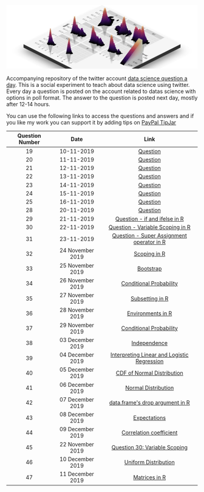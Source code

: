 ![](logo.png)

Accompanying repository of the twitter account [data science question a day](https://twitter.com/data_question). This is a social experiment to teach about data science using twitter. Every day a question is posted on the account related to datas science with options in poll format. The answer to the question is posted next day, mostly after 12-14 hours.

You can use the following links to access the questions and answers and if you like my work you can support it by adding tips on <a href='https://www.paypal.me/mohit2013'>PayPal TipJar</a>

| Question Number | Date | Link |
| :---: | :---: | :---: |
| 19 | 10-11-2019 | [Question](https://mohit2152sharma.github.io/Data-Science-Question-A-Day/questions/10112019_19_R/10112019_19_R.html) |
| 20 | 11-11-2019 | [Question](https://mohit2152sharma.github.io/Data-Science-Question-A-Day/questions/11112019_20_DS/11112019_20_DS.html) |
| 21 | 12-11-2019 | [Question](https://mohit2152sharma.github.io/Data-Science-Question-A-Day/questions/12112019_21_DS/12112019_21_DS.html) |
| 22 | 13-11-2019 | [Question](https://mohit2152sharma.github.io/Data-Science-Question-A-Day/questions/13112019_22_R/13112019_22_R.html) |
| 23 | 14-11-2019 | [Question](https://mohit2152sharma.github.io/Data-Science-Question-A-Day/questions/14112019_23_DS/14112019_23_DS.html) |
| 24 | 15-11-2019 | [Question](https://mohit2152sharma.github.io/Data-Science-Question-A-Day/questions/15112019_24_R/15112019_24_R.html) |
| 25 | 16-11-2019 | [Question](https://mohit2152sharma.github.io/Data-Science-Question-A-Day/questions/16112019_25_R/16112019_25_R.html) |
| 28 | 20-11-2019 | [Question](https://mohit2152sharma.github.io/Data-Science-Question-A-Day/questions/20112019_28_R/20112019_28_R.html) |
| 29 | 21-11-2019 | [Question - if and ifelse in R](https://mohit2152sharma.github.io/Data-Science-Question-A-Day/questions/21112019_29_R/21112019_29_R.html) |
| 30 | 22-11-2019 | [Question - Variable Scoping in R](https://mohit2152sharma.github.io/Data-Science-Question-A-Day/questions/22112019_29_R/22112019_30_R.html) |
| 31 | 23-11-2019 | [Question - Super Assignment operator in R](https://mohit2152sharma.github.io/Data-Science-Question-A-Day/questions/23112019_31_R/23112019_31_R.html) |
| 32 | 24 November 2019 | [Scoping in R](https://mohit2152sharma.github.io/Data-Science-Question-A-Day/questions/24112019_R/24112019_R.html) |
| 33 | 25 November 2019 | [Bootstrap](https://mohit2152sharma.github.io/Data-Science-Question-A-Day/questions/25112019_DS/25112019_DS.html) |
| 34 | 26 November 2019 | [Conditional Probability](https://mohit2152sharma.github.io/Data-Science-Question-A-Day/questions/26112019_DS/26112019_DS.html) |
| 35 | 27 November 2019 | [Subsetting in R](https://mohit2152sharma.github.io/Data-Science-Question-A-Day/questions/27112019_R/27112019_R.html) |
| 36 | 28 November 2019 | [Environments in R](https://mohit2152sharma.github.io/Data-Science-Question-A-Day/questions/28112019_R/28112019_R.html) |
| 37 | 29 November 2019 | [Conditional Probability](https://mohit2152sharma.github.io/Data-Science-Question-A-Day/questions/29112019_DS/29112019_DS.html) |
| 38 | 03 December 2019 | [Independence](https://mohit2152sharma.github.io/Data-Science-Question-A-Day/questions/03122019_DS/03122019_DS.html) |
| 39 | 04 December 2019 | [Interpreting Linear and Logistic Regression](https://mohit2152sharma.github.io/Data-Science-Question-A-Day/questions/04122019_DS/04122019_DS.html) |
| 40 | 05 December 2019 | [CDF of Normal Distribution](https://mohit2152sharma.github.io/Data-Science-Question-A-Day/questions/05122019_DS/05122019_DS.html) |
| 41 | 06 December 2019 | [Normal Distribution](https://mohit2152sharma.github.io/Data-Science-Question-A-Day/questions/06122019_DS/06122019_DS.html) |
| 42 | 07 December 2019 | [data.frame's drop argument in R](https://mohit2152sharma.github.io/Data-Science-Question-A-Day/questions/07122019_R/07122019_R.html) |
| 43 | 08 December 2019 | [Expectations](https://mohit2152sharma.github.io/Data-Science-Question-A-Day/questions/08122019_DS/08122019_DS.html) |
| 44 | 09 December 2019 | [Correlation coefficient](https://mohit2152sharma.github.io/Data-Science-Question-A-Day/questions/09122019_DS/09122019_DS.html) |
| 45 | 22 November 2019 | [Question 30: Variable Scoping](https://mohit2152sharma.github.io/Data-Science-Question-A-Day/questions/22112019_30_R/22112019_30_R.html) |
| 46 | 10 December 2019 | [Uniform Distribution](https://mohit2152sharma.github.io/Data-Science-Question-A-Day/questions/10122019_DS/10122019_DS.html) |
| 47 | 11 December 2019 | [Matrices in R](https://mohit2152sharma.github.io/Data-Science-Question-A-Day/questions/11122019_R/11122019_R.html) |